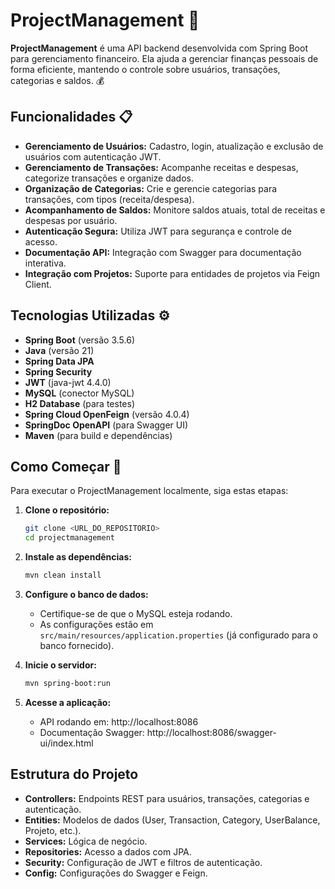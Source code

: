  # ProjectManagement 🌟

**ProjectManagement** é uma API backend desenvolvida com Spring Boot para gerenciamento financeiro. Ela ajuda a gerenciar finanças pessoais de forma eficiente, mantendo o controle sobre usuários, transações, categorias e saldos. 💰

## Funcionalidades 📋

- **Gerenciamento de Usuários:** Cadastro, login, atualização e exclusão de usuários com autenticação JWT.
- **Gerenciamento de Transações:** Acompanhe receitas e despesas, categorize transações e organize dados.
- **Organização de Categorias:** Crie e gerencie categorias para transações, com tipos (receita/despesa).
- **Acompanhamento de Saldos:** Monitore saldos atuais, total de receitas e despesas por usuário.
- **Autenticação Segura:** Utiliza JWT para segurança e controle de acesso.
- **Documentação API:** Integração com Swagger para documentação interativa.
- **Integração com Projetos:** Suporte para entidades de projetos via Feign Client.

## Tecnologias Utilizadas ⚙️
- **Spring Boot** (versão 3.5.6)
- **Java** (versão 21)
- **Spring Data JPA**
- **Spring Security**
- **JWT** (java-jwt 4.4.0)
- **MySQL** (conector MySQL)
- **H2 Database** (para testes)
- **Spring Cloud OpenFeign** (versão 4.0.4)
- **SpringDoc OpenAPI** (para Swagger UI)
- **Maven** (para build e dependências)

## Como Começar 🚀
Para executar o ProjectManagement localmente, siga estas etapas:

1. **Clone o repositório:**
   ```bash
   git clone <URL_DO_REPOSITORIO>
   cd projectmanagement

2. **Instale as dependências:**
   ```bash
   mvn clean install

3. **Configure o banco de dados:**
   - Certifique-se de que o MySQL esteja rodando.
   - As configurações estão em `src/main/resources/application.properties` (já configurado para o banco fornecido).

4. **Inicie o servidor:**
   ```bash
   mvn spring-boot:run

5. **Acesse a aplicação:**
   - API rodando em: http://localhost:8086
   - Documentação Swagger: http://localhost:8086/swagger-ui/index.html

## Estrutura do Projeto
- **Controllers:** Endpoints REST para usuários, transações, categorias e autenticação.
- **Entities:** Modelos de dados (User, Transaction, Category, UserBalance, Projeto, etc.).
- **Services:** Lógica de negócio.
- **Repositories:** Acesso a dados com JPA.
- **Security:** Configuração de JWT e filtros de autenticação.
- **Config:** Configurações do Swagger e Feign.
